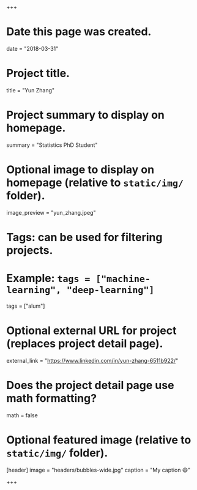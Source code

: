 +++
# Date this page was created.
date = "2018-03-31"

# Project title.
title = "Yun Zhang"

# Project summary to display on homepage.
summary = "Statistics PhD Student"

# Optional image to display on homepage (relative to `static/img/` folder).
image_preview = "yun_zhang.jpeg"

# Tags: can be used for filtering projects.
# Example: `tags = ["machine-learning", "deep-learning"]`
tags = ["alum"]

# Optional external URL for project (replaces project detail page).
external_link = "https://www.linkedin.com/in/yun-zhang-6511b922/"

# Does the project detail page use math formatting?
math = false

# Optional featured image (relative to `static/img/` folder).
[header]
image = "headers/bubbles-wide.jpg"
caption = "My caption :smile:"

+++
